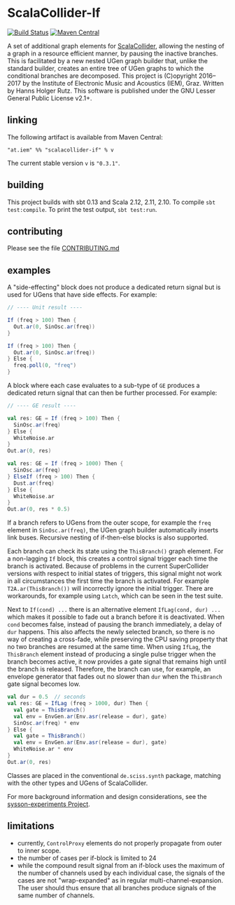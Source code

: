 # ScalaCollider-If

[![Build Status](https://travis-ci.org/iem-projects/ScalaCollider-If.svg?branch=master)](https://travis-ci.org/iem-projects/ScalaCollider-If)
[![Maven Central](https://maven-badges.herokuapp.com/maven-central/at.iem/scalacollider-if_2.11/badge.svg)](https://maven-badges.herokuapp.com/maven-central/at.iem/scalacollider-if_2.11)

A set of additional graph elements for [ScalaCollider](https://github.com/Sciss/ScalaCollider),
allowing the nesting of a graph in a resource efficient manner, by pausing the inactive branches.
This is facilitated by a new nested UGen graph builder that, unlike the standard builder, creates
an entire tree of UGen graphs to which the conditional branches are decomposed.
This project is (C)opyright 2016&ndash;2017 by the Institute of Electronic Music and Acoustics (IEM), Graz.
Written by Hanns Holger Rutz.
This software is published under the GNU Lesser General Public License v2.1+.

## linking

The following artifact is available from Maven Central:

    "at.iem" %% "scalacollider-if" % v

The current stable version `v` is `"0.3.1"`.

## building

This project builds with sbt 0.13 and Scala 2.12, 2.11, 2.10. To compile `sbt test:compile`.
To print the test output, `sbt test:run`.

## contributing

Please see the file [CONTRIBUTING.md](CONTRIBUTING.md)

## examples

A "side-effecting" block does not produce a dedicated return signal
but is used for UGens that have side effects. For example:

```scala
// ---- Unit result ----

If (freq > 100) Then {
  Out.ar(0, SinOsc.ar(freq))
}

If (freq > 100) Then {
  Out.ar(0, SinOsc.ar(freq))
} Else {
  freq.poll(0, "freq")
}
```

A block where each case evaluates to a sub-type of `GE` produces
a dedicated return signal that can then be further processed.
For example:

```scala
// ---- GE result ----

val res: GE = If (freq > 100) Then {
  SinOsc.ar(freq)
} Else {
  WhiteNoise.ar
}
Out.ar(0, res)

val res: GE = If (freq > 1000) Then {
  SinOsc.ar(freq)
} ElseIf (freq > 100) Then {
  Dust.ar(freq)
} Else {
  WhiteNoise.ar
}
Out.ar(0, res * 0.5)
```

If a branch refers to UGens from the outer scope, for example the
`freq` element in `SinOsc.ar(freq)`, the UGen graph builder automatically
inserts link buses. Recursive nesting of if-then-else blocks is also
supported.

Each branch can check its state using the `ThisBranch()` graph element.
For a non-lagging `If` block, this creates a control signal trigger
each time the branch is activated. Because of problems in the current
SuperCollider versions with respect to initial states of triggers, this
signal might not work in all circumstances the first time the branch
is activated. For example `T2A.ar(ThisBranch())` will incorrectly
ignore the initial trigger. There are workarounds, for example using
`Latch`, which can be seen in the test suite.

Next to `If(cond) ...` there is an alternative element
`IfLag(cond, dur) ...` which makes it possible to fade out a branch
before it is deactivated. When `cond` becomes false, instead of pausing
the branch immediately, a delay of `dur` happens. This also affects
the newly selected branch, so there is no way of creating a cross-fade,
while preserving the CPU saving property that no two branches are
resumed at the same time. When using `IfLag`, the `ThisBranch` element
instead of producing a single pulse trigger when the branch becomes
active, it now provides a gate signal that remains high until the
branch is released. Therefore, the branch can use, for example, an
envelope generator that fades out no slower than `dur` when the
`ThisBranch` gate signal becomes low.

```scala
val dur = 0.5  // seconds
val res: GE = IfLag (freq > 1000, dur) Then {
  val gate = ThisBranch()
  val env = EnvGen.ar(Env.asr(release = dur), gate)
  SinOsc.ar(freq) * env
} Else {
  val gate = ThisBranch()
  val env = EnvGen.ar(Env.asr(release = dur), gate)
  WhiteNoise.ar * env
}
Out.ar(0, res)
```

Classes are placed in the conventional `de.sciss.synth` package,
matching with the other types and UGens of ScalaCollider.

For more background information and design considerations,
see the [sysson-experiments Project](https://github.com/iem-projects/sysson-experiments/releases/tag/if-then-else).

## limitations

- currently, `ControlProxy` elements do not properly propagate from
  outer to inner scope.
- the number of cases per if-block is limited to 24
- while the compound result signal from an if-block uses the
  maximum of the number of channels used by each individual case,
  the signals of the cases are not "wrap-expanded" as in regular
  multi-channel-expansion. The user should thus ensure that all
  branches produce signals of the same number of channels.
